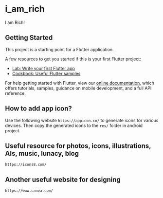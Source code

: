 # i_am_rich

I am Rich!

## Getting Started

This project is a starting point for a Flutter application.

A few resources to get you started if this is your first Flutter project:

- [Lab: Write your first Flutter app](https://flutter.dev/docs/get-started/codelab)
- [Cookbook: Useful Flutter samples](https://flutter.dev/docs/cookbook)

For help getting started with Flutter, view our
[online documentation](https://flutter.dev/docs), which offers tutorials,
samples, guidance on mobile development, and a full API reference.

## How to add app icon?
Use the following website `https://appicon.co/` to generate icons for various devices. Then copy 
the generated icons to the `res/` folder in android project.

## Useful resource for photos, icons, illustrations, AIs, music, lunacy, blog
`https://icons8.com/`

## Another useful website for designing
`https://www.canva.com/`
